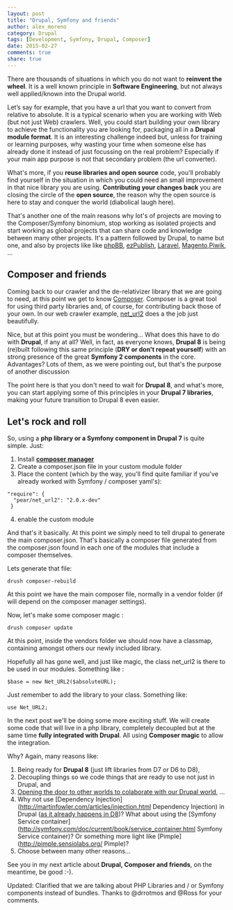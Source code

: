 ```yaml
---
layout: post
title: "Drupal, Symfony and friends"
author: alex_moreno
category: Drupal
tags: [Development, Symfony, Drupal, Composer]
date: 2015-02-27
comments: true
share: true
---
```


There are thousands of situations in which you do not want to **reinvent the wheel**. It is a well known principle in **Software Engineering**, but not always well applied/known into the Drupal world.

Let’s say for example, that you have a url that you want to convert from relative to absolute. It is a typical scenario when you are working with Web (but not just Web) crawlers. Well, you could start building your own library to achieve the functionality you are looking for, packaging all in a **Drupal module format**. It is an interesting challenge indeed but, unless for training or learning purposes, why wasting your time when someone else has already done it instead of just focussing on the real problem? Especially if your main app purpose is not that secondary problem (the url converter).

What's more, if you **reuse libraries and open source** code, you'll probably find yourself in the situation in which you could need an small improvement in that nice library you are using. **Contributing your changes 
back** you are closing the circle of the **open source**, the reason why the open source is here to stay and conquer the world (diabolical laugh here).

That's another one of the main reasons why lot's of projects are moving to the Composer/Symfony binomium, stop working as isolated projects and start working as global projects that can share code and knowledge between many other projects. It's a pattern followed by Drupal, to name but one, and also by projects like like [phpBB](https://www.phpbb.com/), [ezPublish](http://ez.no/), [Laravel](http://symfony.com/projects/laravel), [Magento](http://magento.com/),[Piwik](http://piwik.org/), ...

## Composer and friends

Coming back to our crawler and the de-relativizer library that we are going to need, at this point we get to know [Composer](https://getcomposer.org/). Composer is a great tool for using third party libraries and, of course, for contributing back those of your own. In our web crawler example, [net_url2](https://github.com/pear/Net_URL2) does a the job just beautifully.

Nice, but at this point you must be wondering... What does this have to do with **Drupal**, if any at all? Well, in fact, as everyone knows, **Drupal 8** is being (re)built following this same principle (**DRY or don't repeat yourself**) with an strong presence of the great **Symfony 2 components** in the core. Advantages? Lots of them, as we were pointing out, but that's the purpose of another discussion

The point here is that you don't need to wait for **Drupal 8**, and what's more, you can start applying some of this principles in your **Drupal 7 libraries**, making your future transition to Drupal 8 even easier.

## Let's rock and roll

So, using a **php library or a Symfony component in Drupal 7** is quite simple. Just:

  1. Install **[composer manager](https://www.drupal.org/project/composer_manager)**
  2. Create a composer.json file in your custom module folder
  3. Place the content (which by the way, you'll find quite familiar if you've already worked with Symfony / composer yaml's):
```
"require": {
  "pear/net_url2": "2.0.x-dev"
 }
```
  4. enable the custom module

And that's it basically. At this point we simply need to tell drupal to generate the main composer.json. That's basically a composer file generated from the composer.json found in each one of the modules that include a composer themselves.

Lets generate that file:

```
drush composer-rebuild
```

At this point we have the main composer file, normally in a vendor folder  (if will depend on the composer manager settings).

Now, let's make some composer magic :

```
drush composer update
```

At this point, inside the vendors folder we should now have a classmap, containing amongst others our newly included library.

Hopefully all has gone well, and just like magic, the class net_url2 is there to be used in our modules. Something like :

```
$base = new Net_URL2($absoluteURL);
```

Just remember to add the library to your class. Something like:

```
use Net_URL2;
```

In the next post we'll be doing some more exciting stuff. We will create some code that will live in a php library, completely decoupled but at the same time **fully integrated with Drupal**. All using **Composer magic** to allow the integration.

Why? Again, many reasons like:

1. Being ready for **Drupal 8** (just lift libraries from D7 or D6 to D8), 
2. Decoupling things so we code things that are ready to use not just in Drupal, and
3. [Opening the door to other worlds to colaborate with our Drupal world](https://capgemini.github.io/open%20source/symfony-live/), ...
4.  Why not use [Dependency Injection](http://martinfowler.com/articles/injection.html Dependency Injection) in Drupal ([as it already happens in D8](http://www.webomelette.com/drupal-8-dependency-injection-service-container-and-all-jazz))? What about using the [Symfony Service container](http://symfony.com/doc/current/book/service_container.html Symfony Service container)? Or something more light like [Pimple](http://pimple.sensiolabs.org/ Pimple)?
5.  Choose between many other reasons...

See you in my next article about **Drupal, Composer and friends**, on the meantime, be good :-).

Updated: Clarified that we are talking about PHP Libraries and / or Symfony components instead of bundles. Thanks to @drrotmos and @Ross for your comments.
